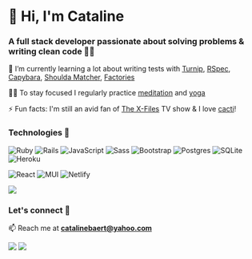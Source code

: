 
# 🌵 Hi, I'm Cataline

### A full stack developer passionate about solving problems & writing clean code 👩‍💻

🌱 I’m currently learning a lot about writing tests with [Turnip](https://github.com/jnicklas/turnip), [RSpec](https://github.com/rspec/rspec-rails), [Capybara](https://github.com/teamcapybara/capybara), [Shoulda Matcher](https://github.com/thoughtbot/shoulda-matchers), [Factories](https://github.com/thoughtbot/factory_bot_rails)

🧘‍♀️ To stay focused I regularly practice [meditation](https://www.petitbambou.com/en/) and [yoga](https://www.downdogapp.com/)

⚡ Fun facts: I'm still an avid fan of [The X-Files](https://www.imdb.com/title/tt0106179/) TV show & I love [cacti](https://www.housebeautiful.com/uk/garden/plants/news/a295/7-things-you-may-not-know-about-cacti/)!

### Technologies 🧰
![Ruby](https://img.shields.io/badge/ruby-%23CC342D.svg?style=for-the-badge&logo=ruby&logoColor=white)
![Rails](https://img.shields.io/badge/rails-%23CC0000.svg?style=for-the-badge&logo=ruby-on-rails&logoColor=white)
![JavaScript](https://img.shields.io/badge/javascript-%23323330.svg?style=for-the-badge&logo=javascript&logoColor=%23F7DF1E)
![Sass](https://img.shields.io/badge/Sass-CC6699?style=for-the-badge&logo=sass&logoColor=white)
![Bootstrap](https://img.shields.io/badge/bootstrap-%23563D7C.svg?style=for-the-badge&logo=bootstrap&logoColor=white)
![Postgres](https://img.shields.io/badge/postgres-%23316192.svg?style=for-the-badge&logo=postgresql&logoColor=white)
![SQLite](https://img.shields.io/badge/sqlite-%2307405e.svg?style=for-the-badge&logo=sqlite&logoColor=white)
![Heroku](https://img.shields.io/badge/heroku-%23430098.svg?style=for-the-badge&logo=heroku&logoColor=white)

![React](https://img.shields.io/badge/react-%2320232a.svg?style=for-the-badge&logo=react&logoColor=%2361DAFB)
![MUI](https://img.shields.io/badge/Material%20UI-007FFF?style=for-the-badge&logo=mui&logoColor=white)
![Netlify](https://img.shields.io/badge/netlify-%23000000.svg?style=for-the-badge&logo=netlify&logoColor=#00C7B7)

![](https://github-readme-stats.vercel.app/api?username=ctln12&show_icons=true&count_private=true&theme=dark)

### Let's connect 🤝
📫 Reach me at **catalinebaert@yahoo.com**

<a href="https://www.linkedin.com/in/catalinebaert/" target="blank"><img src="https://img.shields.io/badge/LinkedIn-0077B5?style=for-the-badge&logo=linkedin&logoColor=white" /></a>
<a href="https://twitter.com/CatalineBaert" target="blank"><img src="https://img.shields.io/badge/Twitter-1DA1F2?style=for-the-badge&logo=twitter&logoColor=white" /></a>



<!--
**ctln12/ctln12** is a ✨ _special_ ✨ repository because its `README.md` (this file) appears on your GitHub profile.

Here are some ideas to get you started:

- 🔭 I’m currently working on...
- 🌱 I’m currently learning...
- 👯 I’m looking to collaborate on...
- 🤔 I’m looking for help with ...
- 💬 Ask me about ...
- 📫 How to reach me: ...
- 😄 Pronouns: ...
- ⚡ Fun fact: ...
-->
